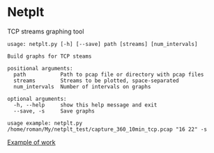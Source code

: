 # Netplt

TCP streams graphing tool

```
usage: netplt.py [-h] [--save] path [streams] [num_intervals]

Build graphs for TCP steams

positional arguments:
  path           Path to pcap file or directory with pcap files
  streams        Streams to be plotted, space-separated
  num_intervals  Number of intervals on graphs

optional arguments:
  -h, --help     show this help message and exit
  --save, -s     Save graphs

usage example: netplt.py /home/roman/My/netplt_test/capture_360_10min_tcp.pcap "16 22" -s
```
 
[Example of work](https://helicopter.intra.ispras.ru/vovchenko.ra/netplt/-/blob/master/streams_graph_capture_360_10min_tcp.pcap.png)